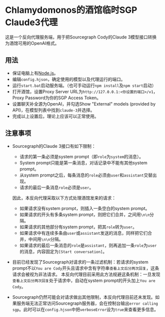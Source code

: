 # Chlamydomonos的酒馆临时SGP Claude3代理

这是一个反向代理服务端，用于把Sourcegraph Cody的Claude 3模型接口转换为酒馆可用的OpenAI格式。

## 用法

* 保证电脑上有[Node.js](https://nodejs.org)。
* 编辑`config.hjson`，确定使用的模型以及代理运行的端口。
* 运行`start.bat`启动服务端。（也可手动运行`npm install`及`npm start`启动）
* 打开酒馆，设置Proxy Server URL为`http://127.0.0.1:<你设置的端口>/v1`，Proxy Password为你的SGP Access Token。
* 设置聊天补全源为OpenAI，并勾选Show "External" models (provided by API)，在模型列表中找到`claude-3`并选择。
* 完成以上设置后，理论上应该可以正常使用。

## 注意事项

* Sourcegraph的Claude 3接口有如下限制：
  * 请求的第一条必须是system prompt（即`role`为`system`的消息）。
  * System prompt只能是第一条消息，对话记录中不能有其他system prompt。
  * 从system prompt之后，每条消息的`role`必须由`user`和`assistant`交替出现。
  * 请求的最后一条消息`role`必须是`user`。

  因此，本反向代理采取以下方式处理酒馆发来的请求：
  * 如果请求没有system prompt，则插入一条空白的system prompt。
  * 如果请求的开头有多条system prompt，则把它们合并，之间用`\n\n`分隔。
  * 如果请求的其他部分有system prompt，把其`role`转为`user`。
  * 如果请求中有连续多条由`user`或`assistant`发送的消息，同样把它们合并，中间用`\n\n`分隔。
  * 如果请求的最后一条消息的`role`是`assistant`，则再追加一条`role`为`user`的消息，内容固定为`[Start conversation]`。
* 目前已经发现了Sourcegraph对请求的一条过滤机制：若请求的system prompt不以`You are Cody`开头且请求中含有字符串`查看上文后分两次回复`，这条请求会被视为非法请求。
  本反向代理目前采用此方法规避这条机制：一旦发现`查看上文后分两次回复`处于请求中，自动在system prompt的开头加上`You are Cody`。
* Sourcegraph仍然可能会对请求做出其他限制，本反向代理目前还未发现。如果服务端无法正常访问Sourcegraph服务器，会在控制台输出`error calling sgp`。此时可以在`config.hjson`中把`verboseError`设为`true`来查看更多信息。